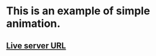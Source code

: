 # This is an example of simple animation.
## [Live server URL](https://webdev1264.github.io/simple-animation/)